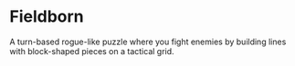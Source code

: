 # Fieldborn
 A turn-based rogue-like puzzle where you fight enemies by building lines with block-shaped pieces on a tactical grid.
